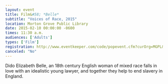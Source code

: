 ```yaml
---
layout: event
title: Film&#58; *Belle*
subtitle: "Voices of Race, 2015"
location: Morton Grove Public Library
date: 2015-02-10 00:00:00 -0600
times: 11:30 a.m.
audiences: ['Adults']
types: ['Film']
registration: http://www.eventkeeper.com/code/popevent.cfm?curOrg=MGPL&curApp=events&eID=3715760&thisDate=NO_DATE
canceled: "No"
---
```

Dido Elizabeth Belle, an 18th century English woman of mixed race falls in love with an idealistic young lawyer, and together they help to end slavery in England.
